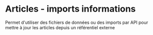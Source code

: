 # Articles - imports informations

Permet d'utiliser des fichiers de données ou des 
    imports par API pour mettre à jour les articles
    depuis un référentiel externe
